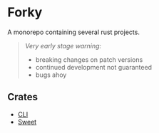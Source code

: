 # Forky

A monorepo containing several rust projects.

> *Very early stage warning:*
> - breaking changes on patch versions
> - continued development not guaranteed
> - bugs ahoy

## Crates

- [CLI](./forky_cli)
- [Sweet](./sweet)